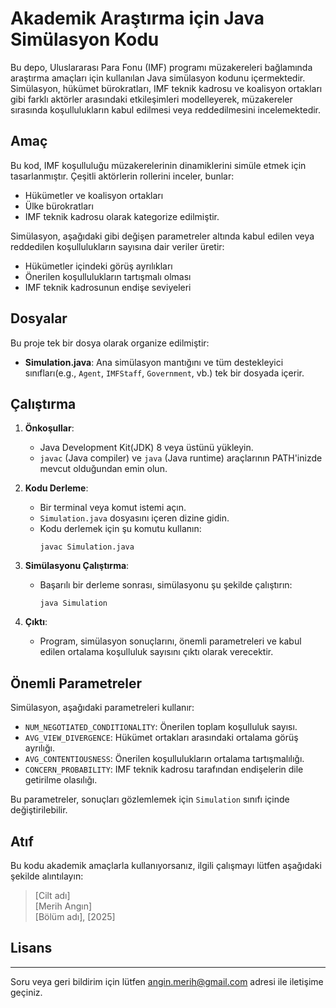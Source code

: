 
# Akademik Araştırma için Java Simülasyon Kodu

Bu depo, Uluslararası Para Fonu (IMF) programı müzakereleri bağlamında araştırma amaçları için kullanılan Java simülasyon kodunu içermektedir. Simülasyon, hükümet bürokratları, IMF teknik kadrosu ve koalisyon ortakları gibi farklı aktörler arasındaki etkileşimleri modelleyerek, müzakereler sırasında koşullulukların kabul edilmesi veya reddedilmesini incelemektedir.


## Amaç

Bu kod, IMF koşulluluğu müzakerelerinin dinamiklerini simüle etmek için tasarlanmıştır. Çeşitli aktörlerin rollerini inceler, bunlar:
- Hükümetler ve koalisyon ortakları 
- Ülke bürokratları 
- IMF teknik kadrosu
olarak kategorize edilmiştir.

Simülasyon, aşağıdaki gibi değişen parametreler altında kabul edilen veya reddedilen koşullulukların sayısına dair veriler üretir:
- Hükümetler içindeki görüş ayrılıkları
- Önerilen koşullulukların tartışmalı olması
- IMF teknik kadrosunun endişe seviyeleri 

## Dosyalar

Bu proje tek bir dosya olarak organize edilmiştir:
- **Simulation.java**: Ana simülasyon mantığını ve tüm destekleyici sınıfları(e.g., `Agent`, `IMFStaff`, `Government`, vb.) tek bir dosyada içerir.

## Çalıştırma

1. **Önkoşullar**:
   - Java Development Kit(JDK) 8 veya üstünü yükleyin. 
   - `javac` (Java compiler) ve `java` (Java runtime) araçlarının PATH'inizde mevcut olduğundan emin olun.

2. **Kodu Derleme**:
   - Bir terminal veya komut istemi açın.
   - `Simulation.java` dosyasını içeren dizine gidin.
   - Kodu derlemek için şu komutu kullanın:
     ```
     javac Simulation.java
     ```

3. **Simülasyonu Çalıştırma**:
   - Başarılı bir derleme sonrası, simülasyonu şu şekilde çalıştırın:
     ```
     java Simulation
     ```

4. **Çıktı**:
   - Program, simülasyon sonuçlarını, önemli parametreleri ve kabul edilen ortalama koşulluluk sayısını çıktı olarak verecektir. 

## Önemli Parametreler

Simülasyon, aşağıdaki parametreleri kullanır:
- `NUM_NEGOTIATED_CONDITIONALITY`: Önerilen toplam koşulluluk sayısı.
- `AVG_VIEW_DIVERGENCE`: Hükümet ortakları arasındaki ortalama görüş ayrılığı.
- `AVG_CONTENTIOUSNESS`: Önerilen koşullulukların ortalama tartışmalılığı.
- `CONCERN_PROBABILITY`: IMF teknik kadrosu tarafından endişelerin dile getirilme olasılığı.

Bu parametreler, sonuçları gözlemlemek için `Simulation` sınıfı içinde değiştirilebilir. 

## Atıf

Bu kodu akademik amaçlarla kullanıyorsanız, ilgili çalışmayı lütfen aşağıdaki şekilde alıntılayın:


> [Cilt adı]  
> [Merih Angın]  
> [Bölüm adı], [2025]

## Lisans


---

Soru veya geri bildirim için lütfen angin.merih@gmail.com adresi ile iletişime geçiniz.
